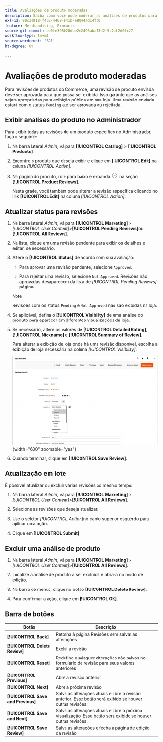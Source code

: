 ```yaml
---
title: Avaliações de produto moderadas
description: Saiba como você pode moderar as análises de produtos para garantir que as análises enviadas sejam apropriadas para a exibição pública da sua loja.
exl-id: 90c3e918-f435-4468-b41b-e8044ad14fb0
feature: Merchandising, Products
source-git-commit: eb0fe395020dbe2e2496aba13d2f5c2bf2d0fc27
workflow-type: tm+mt
source-wordcount: '391'
ht-degree: 0%

---
```


# Avaliações de produto moderadas

Para revisões de produtos do Commerce, uma revisão de produto enviada deve ser aprovada para que possa ser exibida. Isso garante que as análises sejam apropriadas para exibição pública em sua loja. Uma revisão enviada estará com o status `Pending` até ser aprovada ou rejeitada.

## Exibir análises do produto no Administrador

Para exibir todas as revisões de um produto específico no Administrador, faça o seguinte:

1. Na barra lateral _Admin_, vá para **[!UICONTROL Catalog]** > **[!UICONTROL Products]**.

1. Encontre o produto que deseja exibir e clique em **[!UICONTROL Edit]** na coluna _[!UICONTROL Action]_.

1. Na página do produto, role para baixo e expanda ![Seletor de expansão](../assets/icon-display-expand.png) na seção **[!UICONTROL Product Reviews]**.

   Nesta grade, você também pode alterar a revisão específica clicando no link **[!UICONTROL Edit]** na coluna _[!UICONTROL Action]_.

## Atualizar status para revisões

1. Na barra lateral _Admin_, vá para **[!UICONTROL Marketing]** > _[!UICONTROL User Content]_>**[!UICONTROL Pending Reviews]**&#x200B;ou **[!UICONTROL All Reviews]**.

1. Na lista, clique em uma revisão pendente para exibir os detalhes e editar, se necessário.

1. Altere o **[!UICONTROL Status]** de acordo com sua avaliação:

   - Para aprovar uma revisão pendente, selecione `Approved`.

   - Para rejeitar uma revisão, selecione `Not Approved`. Revisões não aprovadas desaparecem da lista de _[!UICONTROL Pending Reviews]_&#x200B;página.

   >[!NOTE]
   >
   >Revisões com os status `Pending` e `Not Approved` não são exibidas na loja.

1. Se aplicável, defina o **[!UICONTROL Visibility]** de uma análise do produto para aparecer em diferentes visualizações da loja.

1. Se necessário, altere os valores de **[!UICONTROL Detailed Rating]**, **[!UICONTROL Nickname]** e **[!UICONTROL Summary of Review]**.

   Para alterar a exibição de loja onde há uma revisão disponível, escolha a exibição de loja necessária na coluna _[!UICONTROL Visibility]_.

   ![Editar página de revisão](./assets/edit-review-page.png){width="600" zoomable="yes"}

1. Quando terminar, clique em **[!UICONTROL Save Review]**.

## Atualização em lote

É possível atualizar ou excluir várias revisões ao mesmo tempo:

1. Na barra lateral _Admin_, vá para **[!UICONTROL Marketing]** > _[!UICONTROL User Content]_>**[!UICONTROL All Reviews]**.

1. Selecione as revisões que deseja atualizar.

1. Use o seletor _[!UICONTROL Action]_&#x200B;no canto superior esquerdo para aplicar uma ação.

1. Clique em **[!UICONTROL Submit]**

## Excluir uma análise de produto

1. Na barra lateral _Admin_, vá para **[!UICONTROL Marketing]** > _[!UICONTROL User Content]_>**[!UICONTROL All Reviews]**.

1. Localize a análise de produto a ser excluída e abra-a no modo de edição.

1. Na barra de menus, clique no botão **[!UICONTROL Delete Review]**.

1. Para confirmar a ação, clique em **[!UICONTROL OK]**.

## Barra de botões

| Botão | Descrição |
|----------|--------------|
| **[!UICONTROL Back]** | Retorna à página Revisões sem salvar as alterações |
| **[!UICONTROL Delete Review]** | Exclui a revisão |
| **[!UICONTROL Reset]** | Redefine quaisquer alterações não salvas no formulário de revisão para seus valores anteriores |
| **[!UICONTROL Previous]** | Abre a revisão anterior |
| **[!UICONTROL Next]** | Abre a próxima revisão |
| **[!UICONTROL Save and Previous]** | Salva as alterações atuais e abre a revisão anterior. Esse botão será exibido se houver outras revisões. |
| **[!UICONTROL Save and Next]** | Salva as alterações atuais e abre a próxima visualização. Esse botão será exibido se houver outras revisões. |
| **[!UICONTROL Save Review]** | Salva as alterações e fecha a página de edição da revisão |

